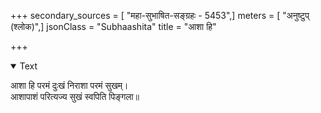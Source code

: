 +++
secondary_sources = [ "महा-सुभाषित-सङ्ग्रहः - 5453",]
meters = [ "अनुष्टुप् (श्लोक)",]
jsonClass = "Subhaashita"
title = "आशा हि"

+++

<details open><summary>Text</summary>

आशा हि परमं दुःखं निराशा परमं सुखम्।  
आशापाशं परित्यज्य सुखं स्वपिति पिङ्गला॥
</details>
